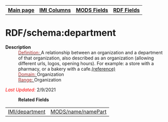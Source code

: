<!DOCTYPE html>
<html>

<body>
<table style="width:100%">
  <tr>
    <th><a href="index.md">Main page</a></th>
	<th><a href="IMI.md">IMI Columns</a></th>
    <th><a href="MODS.md">MODS Fields</a></th>
    <th><a href="RDF.md">RDF Fields</a></th>
  </tr>
</table>



<h1>RDF/schema:department</h1>
<dl>
  <dt><b>Description</b></dt>
  <dd><ins><font color="brown">Definition: </font></ins>A relationship between an organization and a department of that organization, also described as an organization (allowing different urls, logos, opening hours). For example: a store with a pharmacy, or a bakery with a cafe.<a href="https://schema.org/department">(reference)</a></dd>
  <dd><ins><font color="brown">Domain: </font></ins>Organization</dd>
  <dd><ins><font color="brown">Range: </font></ins>Organization</dd>
	<p><font color="red"><i>Last Updated: </i></font>2/9/2021</p>
</dl>
<dl>
	<dd><b>Related Fields</b></dd>
		<table>
			<td><a href="department.md">IMI/department</a></td>
			<td><a href="mods.name.md">MODS/name/namePart</a></td>
		</table>
</dl>
</body>
</html>